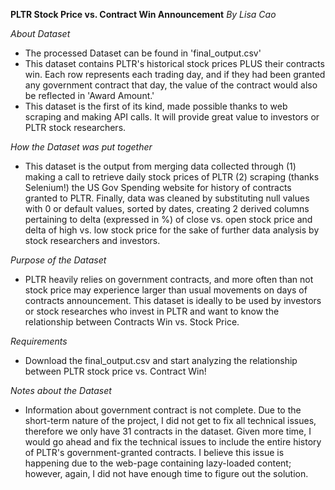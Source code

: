 **PLTR Stock Price vs. Contract Win Announcement** 
*By Lisa Cao*

*About Dataset*
- The processed Dataset can be found in 'final_output.csv'
- This dataset contains PLTR's historical stock prices PLUS their contracts win. Each row represents each trading day, and if they had been granted any government contract that day, the value of the contract would also be reflected in 'Award Amount.' 
- This dataset is the first of its kind, made possible thanks to web scraping and making API calls. It will provide great value to investors or PLTR stock researchers. 

*How the Dataset was put together* 
- This dataset is the output from merging data collected through (1) making a call to retrieve daily stock prices of PLTR (2) scraping (thanks Selenium!) the US Gov Spending website for history of contracts granted to PLTR. Finally, data was cleaned by substituting null values with 0 or default values, sorted by dates, creating 2 derived columns pertaining to delta (expressed in %) of close vs. open stock price and delta of high vs. low stock price for the sake of further data analysis by stock researchers and investors. 


*Purpose of the Dataset*
- PLTR heavily relies on government contracts, and more often than not stock price may experience larger than usual movements on days of contracts announcement. This dataset is ideally to be used by investors or stock researches who invest in PLTR and want to know the relationship between Contracts Win vs. Stock Price. 

*Requirements*
- Download the final_output.csv and start analyzing the relationship between PLTR stock price vs. Contract Win!

*Notes about the Dataset*
- Information about government contract is not complete. Due to the short-term nature of the project, I did not get to fix all technical issues, therefore we only have 31 contracts in the dataset. Given more time, I would go ahead and fix the technical issues to include the entire history of PLTR's government-granted contracts. I believe this issue is happening due to the web-page containing lazy-loaded content; however, again, I did not have enough time to figure out the solution. 
